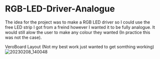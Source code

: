 # RGB-LED-Driver-Analogue
The idea for the project was to make a RGB LED driver so I could use the free LED strip I got from a freind however I wanted it to be fully analogue. It would still alow the user to make any colour they wanted (In practice this was not the case).

VeroBoard Layout (Not my best work just wanted to get somthing working)
![20230208_140048](https://user-images.githubusercontent.com/114579521/217402315-ead1e3db-96b4-4277-88fa-d9133e9f12c7.jpg)
